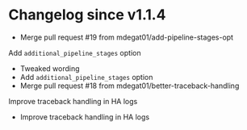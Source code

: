 # Changelog since v1.1.4
- Merge pull request #19 from mdegat01/add-pipeline-stages-opt

Add `additional_pipeline_stages` option 
- Tweaked wording 
- Add `additional_pipeline_stages` option 
- Merge pull request #18 from mdegat01/better-traceback-handling

Improve traceback handling in HA logs 
- Improve traceback handling in HA logs 
